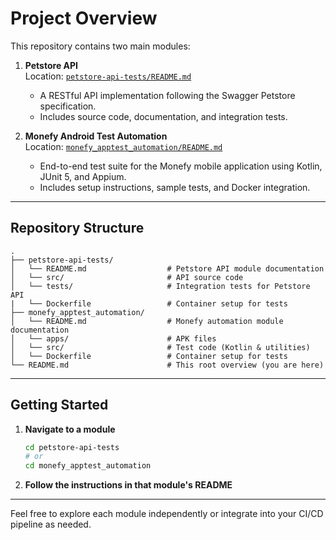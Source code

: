# Project Overview

This repository contains two main modules:

1. **Petstore API**  
   Location: [`petstore-api-tests/README.md`](petstore-api-tests/README.md)  
   - A RESTful API implementation following the Swagger Petstore specification.
   - Includes source code, documentation, and integration tests.

2. **Monefy Android Test Automation**  
   Location: [`monefy_apptest_automation/README.md`](monefy_apptest_automation/README.md)  
   - End-to-end test suite for the Monefy mobile application using Kotlin, JUnit 5, and Appium.
   - Includes setup instructions, sample tests, and Docker integration.

---

## Repository Structure

```
.
├── petstore-api-tests/
│   └── README.md                  # Petstore API module documentation
│   └── src/                       # API source code
│   └── tests/                     # Integration tests for Petstore API
|   └── Dockerfile                 # Container setup for tests
├── monefy_apptest_automation/
│   └── README.md                  # Monefy automation module documentation
│   └── apps/                      # APK files
│   └── src/                       # Test code (Kotlin & utilities)
│   └── Dockerfile                 # Container setup for tests
└── README.md                      # This root overview (you are here)
```

---

## Getting Started

1. **Navigate to a module**  
   ```bash
   cd petstore-api-tests
   # or
   cd monefy_apptest_automation
   ```

2. **Follow the instructions in that module's README**  

---

Feel free to explore each module independently or integrate into your CI/CD pipeline as needed.

